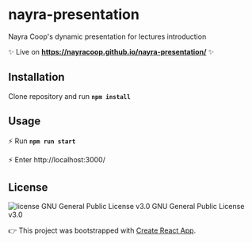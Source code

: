 # nayra-presentation 

 Nayra Coop's dynamic presentation for lectures introduction 
 
:sparkles: Live on **https://nayracoop.github.io/nayra-presentation/** :sparkles: 

## Installation

Clone repository and run **`npm install`**

## Usage

 :zap: Run **`npm run start`**

 :zap: Enter http://localhost:3000/

## License
<img src="https://img.shields.io/badge/license-GPL--3-brightgreen" alt="license GNU General Public License v3.0">   GNU General Public License v3.0

:point_right: This project was bootstrapped with [Create React App](https://github.com/facebook/create-react-app).

